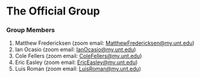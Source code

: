 # The Official Group

### Group Members
1. Matthew Fredericksen (zoom email: MatthewFredericksen@my.unt.edu)
2. Ian Ocasio (zoom email: IanOcasio@my.unt.edu)
3. Cole Fellers (zoom email: ColeFellers@my.unt.edu)
4. Eric Easley (zoom email: EricEasley@my.unt.edu)
5. Luis Roman (zoom email: LuisRoman@my.unt.edu)

